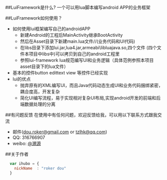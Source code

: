 
##LuiFramework是什么?
一个可以用lua脚本编写android APP的业务框架



##LuiFramework如何使用？

* 如何使用lui框架编写自己的androidAPP
    *  新建Android的工程后MainActivity继承BootActivity
    *  然后在Asset目录下新建main.lua文件//(业务代码和UI代码)
    *  在libs目录下添加lui.jar,lua4.jar,armeabi\libluajava.so,四个文件 (四个文件本项目中libs中)可以拷贝到自己的android工程里
    *  参照lui-framework lua规范编写UI和业务逻辑（具体范例参照本项目asset目录下的lua文件）
* 基本的控件button edittext view 等控件已经实现
* lui的优点
   *  抛弃原有的XML编写UI，而且Java代码动态生成UI和业务代码捆绑紧密，耦合度高，开发复杂
   *  简化UI编写流程，易于实现相对复杂UI布局,实现android开发的前端和后端数据处理的分离



##有问题反馈
在使用中有任何问题，欢迎反馈给我，可以用以下联系方式跟我交流

* 邮件(dou.roker@gmail.com or tzlhk@qq.com)
* QQ: 316766907
* weibo: [@溯源](http://weibo.com/u/2395014387)





##关于作者

```javascript
  var ihubo = {
    nickName  : "roker dou"
  }
```
